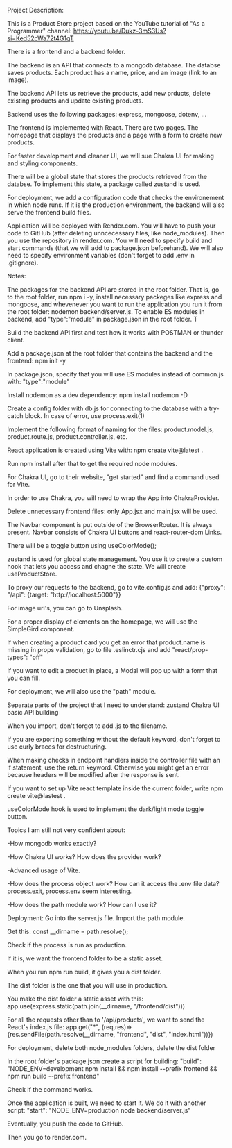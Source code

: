 Project Description: 

This is a Product Store project based on the YouTube tutorial of "As a Programmer"
channel: https://youtu.be/Dukz-3mS3Us?si=Ked52cWa72t4G1qT 

There is a frontend and a backend folder. 

The backend is an API that connects to a mongodb database. The databse saves products. Each product has 
a name, price, and an image (link to an image). 

The backend API lets us retrieve the products, add new prducts, delete existing products and update existing products. 

Backend uses the following packages: express, mongoose, dotenv, ... 

The frontend is implemented with React. There are two pages. The homepage that displays the products and a page with a form to create new products. 

For faster development and cleaner UI, we will sue Chakra UI for making and styling components. 

There will be a global state that stores the products retrieved from the databse. To implement this state, a package called zustand is used. 

For deployment, we add a configuration code that checks the environement in which node runs. 
If it is the production environment, the backend will also serve the frontend build files. 

Application will be deployed with Render.com. You will have to push your code to GitHub (after deleting unncecessary files, like node_modules). Then you use the repository in render.com. You will need to specify build and start commands (that we will add to package.json beforehand). We will also need to specify environment variables (don't forget to add .env in .gitignore).


Notes: 

The packages for the backend API are stored in the root folder. That is, go to the root folder, run npm i -y, install necessary packeges like express and mongoose, and whevenever you want to run the application you run it from the root folder: nodemon backend/server.js. To enable ES modules in backend, add "type":"module" in package.json in the root folder. T

Build the backend API first and test how it works with POSTMAN or thunder client. 

Add a package.json at the root folder that contains the backend and the frontend: npm init -y

In package.json, specify that you will use ES modules instead of common.js with: "type":"module"

Install nodemon as a dev dependency: npm install nodemon -D

Create a  config folder with db.js for connecting to the database with a try-catch block. In case of error, use process.exit(1) 

Implement the following format of naming for the files: product.model.js, product.route.js, product.controller.js, etc. 

React application is created using Vite with: npm create vite@latest . 

Run npm install after that to get the required node modules. 

For Chakra UI, go to their website, "get started" and find a command used for Vite. 

In order to use Chakra, you will need to wrap the App into ChakraProvider. 

Delete unnecessary frontend files: only App.jsx and main.jsx will be used.

The Navbar component is put outside of the BrowserRouter. It is always present. Navbar consists of Chakra UI buttons and react-router-dom Links. 

There will be a toggle button using useColorMode(); 

zustand is used for global state management. You use it to create a custom hook that lets you access and chagne the state. We will create useProductStore. 

To proxy our requests to the backend, go to vite.config.js and add: {"proxy": "/api": {target: "http://localhost:5000"}}

For image url's, you can go to Unsplash. 

For a proper display of elements on the homepage, we will use the SimpleGird component.

If when creating a product card you get an error that product.name is missing in props validation, go to file .eslinctr.cjs and add "react/prop-types": "off"

If you want to edit a product in place, a Modal will pop up with a form that you can fill. 

For deployment, we will also use the "path" module. 

Separate parts of the project that I need to understand:
    zustand 
    Chakra UI 
    basic API building 

When you import, don't forget to add .js to the filename. 

If you are exporting something without the default keyword, don't forget to use curly braces for destructuring. 

When making checks in endpoint handlers inside the controller file with an if statement, use the return 
keyword. Otherwise you might get an error because headers will be modified after the response is sent. 


If you want to set up Vite react template inside the current folder, write npm create vite@lastest . 


useColorMode hook is used to implement the dark/light mode toggle button. 



Topics I am still not very confident about:

-How mongodb works exactly? 

-How Chakra UI works? How does the provider work? 

-Advanced usage of Vite. 

-How does the process object work? How can it access the .env file data? process.exit, process.env seem interesting. 

-How does the path module work? How can I use it? 




Deployment:
Go into the server.js file. Import the path module. 

Get this: const __dirname = path.resolve(); 

Check if the process is run as production. 

If it is, we want the frontend folder to be a static asset. 

When you run npm run build, it gives you a dist folder. 

The dist folder is the one that you will use in production. 

You make the dist folder a static asset with this:
    app.use(express.static(path.join(__dirname, "/frontend/dist")))

For all the requests other than to '/api/products', we want to send the React's index.js file:
    app.get("*", (req,res)=>{res.sendFile(path.resolve(__dirname, "frontend", "dist", "index.html"))})

For deployment, delete both node_modules folders, delete the dist folder 

In the root folder's package.json create a script for building:
    "build": "NODE_ENV=development npm install && npm install --prefix frontend && npm run build --prefix frontend"

Check if the command works. 

Once the application is built, we need to start it. We do it with another script:
    "start": "NODE_ENV=production node backend/server.js"

Eventually, you push the code to GitHub. 

Then you go to render.com. 
